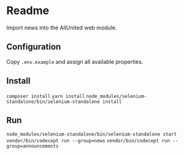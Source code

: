 # Readme
Import news into the AllUnited web module.

## Configuration
Copy `.env.example` and assign all available properties.

## Install
`composer install`
`yarn install`
`node_modules/selenium-standalone/bin/selenium-standalone install`

## Run
`node_modules/selenium-standalone/bin/selenium-standalone start`
`vendor/bin/codecept run --group=news`
`vendor/bin/codecept run --group=announcements`